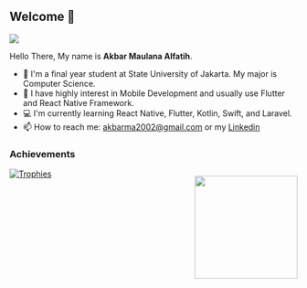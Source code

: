 ## Welcome 👋

![](https://komarev.com/ghpvc/?username=MauL08&style=flat)

Hello There, My name is **Akbar Maulana Alfatih**.

- 🔭 I'm a final year student at State University of Jakarta. My major is Computer Science.
- 🌱 I have highly interest in Mobile Development and usually use Flutter and React Native Framework.
- 💻 I'm currently learning React Native, Flutter, Kotlin, Swift, and Laravel.
- 📫 How to reach me: akbarma2002@gmail.com or my [Linkedin](https://www.linkedin.com/in/akbar-alfatih)

### Achievements

<div style="display:flex;flex-direction:row;justify-content:space-between">
  <a href="https://github.com/ryo-ma/github-profile-trophy" align="center">
    <img align="center" src="https://github-profile-trophy.vercel.app/?theme=gruvbox&margin-w=8&column=3&username=MauL08" alt="Trophies" />
  </a>

  <a href="https://github.com/MauL08" align="center" style="margin-top:12px">
    <img height="180em" src="https://github-readme-stats-eight-theta.vercel.app/api/top-langs/?username=MauL08&layout=compact&langs_count=6&theme=tokyonight"/>
  </a>
</div>
